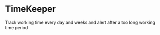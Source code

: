 TimeKeeper
==========

Track working time every day and weeks and alert after a too long working time period
